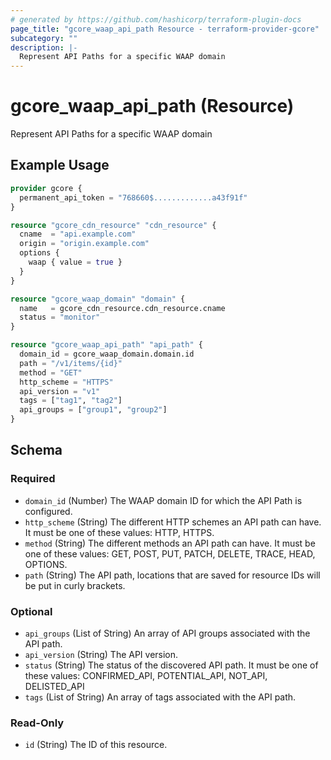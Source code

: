 ```yaml
---
# generated by https://github.com/hashicorp/terraform-plugin-docs
page_title: "gcore_waap_api_path Resource - terraform-provider-gcore"
subcategory: ""
description: |-
  Represent API Paths for a specific WAAP domain
---
```


# gcore_waap_api_path (Resource)

Represent API Paths for a specific WAAP domain

## Example Usage

```terraform
provider gcore {
  permanent_api_token = "768660$.............a43f91f"
}

resource "gcore_cdn_resource" "cdn_resource" {
  cname  = "api.example.com"
  origin = "origin.example.com"
  options {
    waap { value = true }
  }
}

resource "gcore_waap_domain" "domain" {
  name   = gcore_cdn_resource.cdn_resource.cname
  status = "monitor"
}

resource "gcore_waap_api_path" "api_path" {
  domain_id = gcore_waap_domain.domain.id
  path = "/v1/items/{id}"
  method = "GET"
  http_scheme = "HTTPS"
  api_version = "v1"
  tags = ["tag1", "tag2"]
  api_groups = ["group1", "group2"]
}
```

<!-- schema generated by tfplugindocs -->
## Schema

### Required

- `domain_id` (Number) The WAAP domain ID for which the API Path is configured.
- `http_scheme` (String) The different HTTP schemes an API path can have. It must be one of these values: HTTP, HTTPS.
- `method` (String) The different methods an API path can have. It must be one of these values: GET, POST, PUT, PATCH, DELETE, TRACE, HEAD, OPTIONS.
- `path` (String) The API path, locations that are saved for resource IDs will be put in curly brackets.

### Optional

- `api_groups` (List of String) An array of API groups associated with the API path.
- `api_version` (String) The API version.
- `status` (String) The status of the discovered API path. It must be one of these values: CONFIRMED_API, POTENTIAL_API, NOT_API, DELISTED_API
- `tags` (List of String) An array of tags associated with the API path.

### Read-Only

- `id` (String) The ID of this resource.
